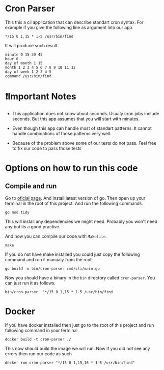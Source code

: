# Cron Parser

This this a cli application that can describe standart cron syntax.
For example if you give the following line as argument into our app.

```
*/15 0 1,15 * 1-5 /usr/bin/find
```

It will produce such result

```
minute 0 15 30 45
hour 0
day of month 1 15
month 1 2 3 4 5 6 7 8 9 10 11 12
day of week 1 2 3 4 5
command /usr/bin/find
```

# ❗️Important Notes

- This application does not know about seconds. Usualy cron jobs include seconds. But this app assumes that you will start with minutes.

- Even though this app can handle most of standart patterns. It cannot handle combinations of those patterns very well.

- Because of the problem above some of our tests do not pass. Feel free to fix our code to pass those tests

# Options on how to run this code

## Compile and run

Go to [oficial page](https://go.dev/dl/). And install latest version of go. Then open up your terminal in the root of this project. And run the following commands.

```
go mod tidy
```

This will install any dependencies we might need. Probably you won't need any but its a good practive.

And now you can compile our code with `Makefile`.

```
make
```

If you do not have make installed you could just copy the following command and run it manualy from the root.

```
go build -o bin/cron-parser cmd/cli/main.go
```

Now you should have a binary in the `bin` directory called `cron-parser`. You can just run it as follows.

```
bin/cron-parser  "*/15 0 1,15 * 1-5 /usr/bin/find
```

# Docker

If you have docker installed then just go to the root of this project and run following command in your terminal

```
docker build -t cron-parser ./
```

This now should build the image we will run. Now if you did not see any errors then run our code as such

```
docker run cron-parser "*/15 0 1,15,16 * 1-5 /usr/bin/find"
```
